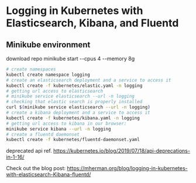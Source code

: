 # Logging in Kubernetes with Elasticsearch, Kibana, and Fluentd

## Minikube environment 

download repo 
minikube start --cpus 4 --memory 8g
```bash
# create namespaces  
kubectl create namespace logging
# create an elasticsearch deployment and a service to access it   
kubectl create -f kubernetes/elastic.yaml -n logging
# getting url access to elasticsearch 
# minikube service elasticsearch --url -n logging
# checking that elastic search is properly installed 
curl $(minikube service elasticsearch --url -n logging)
# create a kibana deployment and a service to access it   
kubectl create -f kubernetes/kibana.yaml -n logging
# getting url access to kibana in our browser: 
minikube service kibana --url -n logging
# create a fluentd daemonset  
kubectl create -f kubernetes/fluentd-daemonset.yaml
```
deprecated api ref. https://kubernetes.io/blog/2019/07/18/api-deprecations-in-1-16/

Check out the blog post: https://mherman.org/blog/logging-in-kubernetes-with-elasticsearch-Kibana-fluentd/
